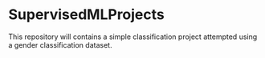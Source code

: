 # SupervisedMLProjects
This repository will contains a simple classification project attempted using a gender classification dataset.
